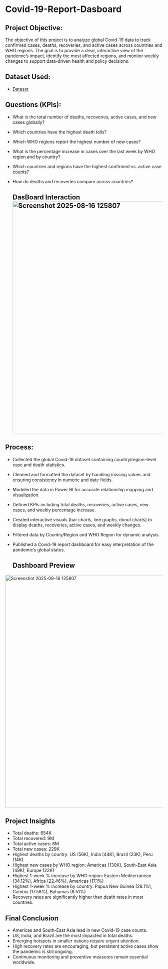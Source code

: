 # Covid-19-Report-Dasboard

## Project Objective:
The objective of this project is to analyze global Covid-19 data to track confirmed cases, deaths, recoveries, and active cases across countries and WHO regions. The goal is to provide a clear, interactive view of the pandemic’s impact, identify the most affected regions, and monitor weekly changes to support data-driven health and policy decisions.

## Dataset Used: 
- <a href="https://github.com/AnkitaChoubey/Covid-19-Report-Dasboard/blob/main/Covid_Dataset.csv">Dataset</a>

## Questions (KPIs):

- What is the total number of deaths, recoveries, active cases, and new cases globally?
- Which countries have the highest death tolls?
- Which WHO regions report the highest number of new cases?
- What is the percentage increase in cases over the last week by WHO region and by country?
- Which countries and regions have the highest confirmed vs. active case counts?
- How do deaths and recoveries compare across countries?

  ## DasBoard Interaction  <img width="1326" height="743" alt="Screenshot 2025-08-16 125807" src="https://github.com/user-attachments/assets/481a648f-a69e-4a0a-94e6-05383223aaae" />


## Process:
- Collected the global Covid-19 dataset containing country/region-level case and death statistics.
- Cleaned and formatted the dataset by handling missing values and ensuring consistency in numeric and date fields.
- Modeled the data in Power BI for accurate relationship mapping and visualization.
- Defined KPIs including total deaths, recoveries, active cases, new cases, and weekly percentage increase.
- Created interactive visuals (bar charts, line graphs, donut charts) to display deaths, recoveries, active cases, and weekly changes.
- Filtered data by Country/Region and WHO Region for dynamic analysis.
- Published a Covid-19 report dashboard for easy interpretation of the pandemic’s global status.

  ## Dashboard Preview
 <img width="1326" height="743" alt="Screenshot 2025-08-16 125807" src="https://github.com/user-attachments/assets/9fc92db0-f61f-4897-8c83-7cfc827e9104" />




## Project Insights
- Total deaths: 654K
- Total recovered: 9M
- Total active cases: 6M
- Total new cases: 229K
- Highest deaths by country: US (56K), India (44K), Brazil (23K), Peru (14K)
- Highest new cases by WHO region: Americas (130K), South-East Asia (49K), Europe (22K)
- Highest 1-week % increase by WHO region: Eastern Mediterranean (34.12%), Africa (22.46%), Americas (17.1%)
- Highest 1-week % increase by country: Papua New Guinea (28.1%), Gambia (17.58%), Bahamas (8.51%)
- Recovery rates are significantly higher than death rates in most countries.

## Final Conclusion
- Americas and South-East Asia lead in new Covid-19 case counts.
- US, India, and Brazil are the most impacted in total deaths.
- Emerging hotspots in smaller nations require urgent attention.
- High recovery rates are encouraging, but persistent active cases show the pandemic is still ongoing.
- Continuous monitoring and preventive measures remain essential worldwide.

  
